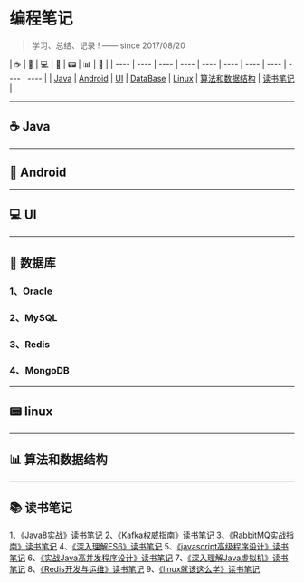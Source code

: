 # 编程笔记

> 学习、总结、记录 ! —— since 2017/08/20

| ☕️ | 📱 | 💻 | 💾 | 📟 | 📊 | 📕 |
| ---- | ---- | ---- | ---- | ---- | ---- | ---- | ---- | ---- | ---- |
| <a href="#Java">Java</a> 
| <a href="#Android">Android</a> 
| <a href="#UI">UI</a> 
| <a href="#DataBase">DataBase</a> 
| <a href="#Linux">Linux</a> 
| <a href="#算法和数据结构">算法和数据结构</a> 
| <a href="#books-读书笔记">读书笔记</a> |

---

## ☕️ Java

---

## 📱 Android

---

## 💻 UI

--- 

## 💾 数据库

### 1、Oracle

### 2、MySQL

### 3、Redis

### 4、MongoDB

---

## 📟 linux

---

## 📊 算法和数据结构

---

## :books: 读书笔记

1、[《Java8实战》读书笔记](https://github.com/qshomewy/JavaNotes/blob//master/notes/《Java8实战》读书笔记.md)
2、[《Kafka权威指南》读书笔记](https://github.com/qshomewy/JavaNotes/blob/master/notes/《Kafka权威指南》读书笔记.md) 
3、[《RabbitMQ实战指南》读书笔记](https://github.com/qshomewy/JavaNotes/blob/master/notes/《RabbitMQ实战指南》读书笔记.md) 
4、[《深入理解ES6》读书笔记](https://github.com/qshomewy/JavaNotes/blob/master/notes/《深入理解ES6》读书笔记.md)
5、[《javascript高级程序设计》读书笔记](https://github.com/qshomewy/JavaNotes/blob/master/notes/《javascript高级程序设计》读书笔记.md) 
6、[《实战Java高并发程序设计》读书笔记](https://github.com/qshomewy/JavaNotes/blob/master/notes/《实战Java高并发程序设计》读书笔记.md)
7、[《深入理解Java虚拟机》读书笔记](https://github.com/qshomewy/JavaNotes/blob/master/notes/《深入理解Java虚拟机》读书笔记.md) 
8、[《Redis开发与运维》读书笔记](https://github.com/qshomewy/JavaNotes/blob/master/notes/《Redis开发与运维》读书笔记.md) 
9、[《linux就该这么学》读书笔记](https://github.com/qshomewy/JavaNotes/blob/master/notes/《linux就该这么学》读书笔记.md) 


